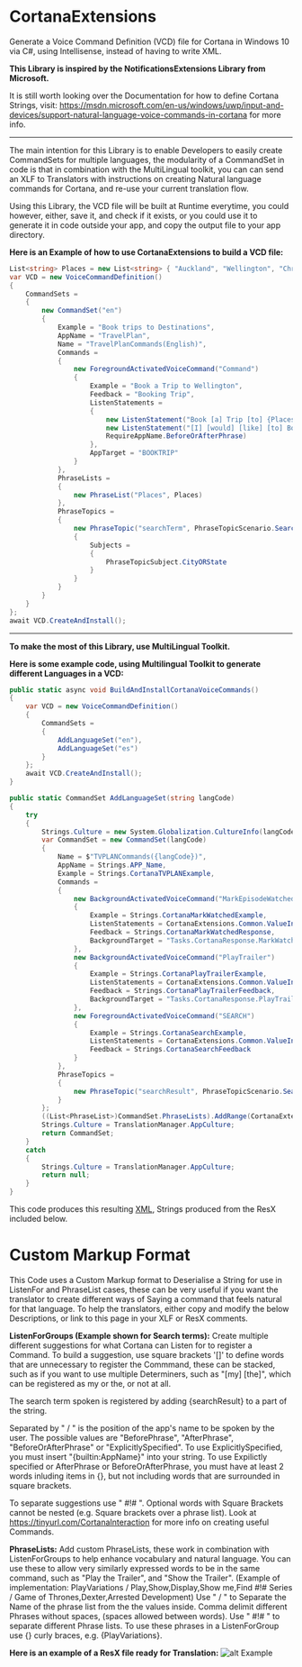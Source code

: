 # CortanaExtensions
Generate a Voice Command Definition (VCD) file for Cortana in Windows 10 via C#, using Intellisense, instead of having to write XML.

**This Library is inspired by the NotificationsExtensions Library from Microsoft.**

It is still worth looking over the Documentation for how to define Cortana Strings, visit: https://msdn.microsoft.com/en-us/windows/uwp/input-and-devices/support-natural-language-voice-commands-in-cortana for more info.

---

The main intention for this Library is to enable Developers to easily create CommandSets for multiple languages, the modularity of a CommandSet in code is that in combination with the MultiLingual toolkit, you can can send an XLF to Translators with instructions on creating Natural language commands for Cortana, and re-use your current translation flow.

Using this Library, the VCD file will be built at Runtime everytime, you could however, either, save it, and check if it exists, or you could use it to generate it in code outside your app, and copy the output file to your app directory.

**Here is an Example of how to use CortanaExtensions to build a VCD file:**
```C#
List<string> Places = new List<string> { "Auckland", "Wellington", "Christchurch" };
var VCD = new VoiceCommandDefinition()
{
	CommandSets =
	{
		new CommandSet("en")
		{
			Example = "Book trips to Destinations",
			AppName = "TravelPlan",
			Name = "TravelPlanCommands(English)",
			Commands =
			{
				new ForegroundActivatedVoiceCommand("Command")
				{
					Example = "Book a Trip to Wellington",
					Feedback = "Booking Trip",
					ListenStatements =
					{
						new ListenStatement("Book [a] Trip [to] {Places}", RequireAppName.BeforeOrAfterPhrase),
						new ListenStatement("[I] [would] [like] [to] Book [a] [my] [Holiday] [Trip] to {searchTerm}",
						RequireAppName.BeforeOrAfterPhrase)
					},
					AppTarget = "BOOKTRIP"
				}
			},
			PhraseLists =
			{
				new PhraseList("Places", Places)
			},
			PhraseTopics =
			{
				new PhraseTopic("searchTerm", PhraseTopicScenario.Search)
				{
					Subjects =
					{
						PhraseTopicSubject.CityORState
					}
				}
			}
		}
	}
};
await VCD.CreateAndInstall();
```
---

**To make the most of this Library, use MultiLingual Toolkit.**

**Here is some example code, using Multilingual Toolkit to generate different Languages in a VCD:**
```C#
public static async void BuildAndInstallCortanaVoiceCommands()
{
	var VCD = new VoiceCommandDefinition()
	{
		CommandSets =
		{
			AddLanguageSet("en"),
			AddLanguageSet("es")
		}
	};
	await VCD.CreateAndInstall();
}

public static CommandSet AddLanguageSet(string langCode)
{
	try
	{
		Strings.Culture = new System.Globalization.CultureInfo(langCode);
		var CommandSet = new CommandSet(langCode)
		{
			Name = $"TVPLANCommands({langCode})",
			AppName = Strings.APP_Name,
			Example = Strings.CortanaTVPLANExample,
			Commands =
			{
				new BackgroundActivatedVoiceCommand("MarkEpisodeWatched")
				{
					Example = Strings.CortanaMarkWatchedExample,
					ListenStatements = CortanaExtensions.Common.ValueInterpreter.DeserialiseListenStatement(Strings.CortanaMarkWatchedListenForGroups),
					Feedback = Strings.CortanaMarkWatchedResponse,
					BackgroundTarget = "Tasks.CortanaResponse.MarkWatched"
				},
				new BackgroundActivatedVoiceCommand("PlayTrailer")
				{
					Example = Strings.CortanaPlayTrailerExample,
					ListenStatements = CortanaExtensions.Common.ValueInterpreter.DeserialiseListenStatement(Strings.CortanaPlayTrailerListenForGroups),
					Feedback = Strings.CortanaPlayTrailerFeedback,
					BackgroundTarget = "Tasks.CortanaResponse.PlayTrailer"
				},
				new ForegroundActivatedVoiceCommand("SEARCH")
				{
					Example = Strings.CortanaSearchExample,
					ListenStatements = CortanaExtensions.Common.ValueInterpreter.DeserialiseListenStatement(Strings.CortanaSearchListenForGroups),
					Feedback = Strings.CortanaSearchFeedback
				}
			},
			PhraseTopics =
			{
				new PhraseTopic("searchResult", PhraseTopicScenario.Search)
			}
		};
		((List<PhraseList>)CommandSet.PhraseLists).AddRange(CortanaExtensions.Common.ValueInterpreter.DeserialisePhraseList(Strings.CortanaPhraseLists));
		Strings.Culture = TranslationManager.AppCulture;
		return CommandSet;
	}
	catch
	{
		Strings.Culture = TranslationManager.AppCulture;
		return null;
	}
}
```

This code produces this resulting [XML](http://puu.sh/pjTyT/d026cf7090.PNG), Strings produced from the ResX included below.

Custom Markup Format
=======

This Code uses a Custom Markup format to Deserialise a String for use in ListenFor and PhraseList cases, these can be very useful if you want the translator to create different ways of Saying a command that feels natural for that language. To help the translators, either copy and modify the below Descriptions, or link to this page in your XLF or ResX comments.

**ListenForGroups (Example shown for Search terms):**
Create multiple different suggestions for what Cortana can Listen for to register a Command. 
To build a suggestion, use square brackets '[]' to define words that are unnecessary to register the Commmand, these can be stacked, such as if you want to use multiple Determiners, such as "[my] [the]", which can be registered as my or the, or not at all. 

The search term spoken is registered by adding {searchResult} to a part of the string. 

Separated by " \/ " is the position of the app's name to be spoken by the user. The possible values are "BeforePhrase", "AfterPhrase", "BeforeOrAfterPhrase" or "ExplicitlySpecified". To use ExplicitlySpecified, you must insert "{builtin:AppName}" into your string. To use Expilictly specified or AfterPhrase or BeforeOrAfterPhrase, you must have at least 2 words inluding items in {}, but not including words that are surrounded in square brackets. 

To separate suggestions use " #!# ". Optional words with Square Brackets cannot be nested (e.g. Square brackets over a phrase list). Look at https://tinyurl.com/CortanaInteraction for more info on creating useful Commands.

**PhraseLists:**
Add custom PhraseLists, these work in combination with ListenForGroups to help enhance vocabulary and natural language. You can use these to allow very similarly expressed words to be in the same command, such as "Play the Trailer", and "Show the Trailer". (Example of implementation: PlayVariations \/ Play,Show,Display,Show me,Find #!# Series \/ Game of Thrones,Dexter,Arrested Development) Use " \/ " to Separate the Name of the phrase list from the the values inside. Comma delimit different Phrases without spaces, (spaces allowed between words). Use " #!# " to separate different Phrase lists. To use these phrases in a ListenForGroup use {} curly braces, e.g. {PlayVariations}.

**Here is an example of a ResX file ready for Translation:**
![alt Example](http://puu.sh/pjRVb/f7acae2fac.PNG)
